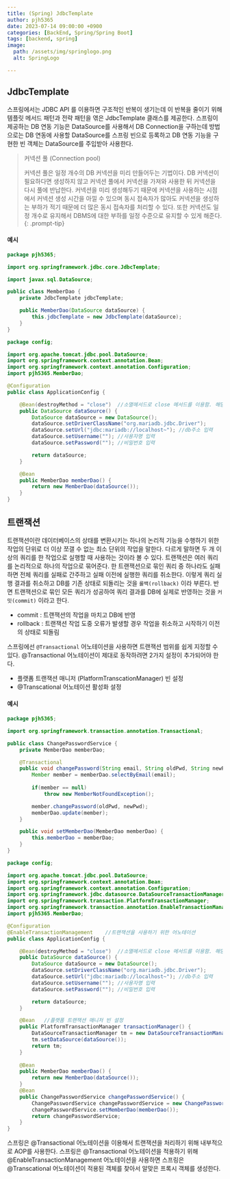 ```yaml
---
title: (Spring) JdbcTemplate
author: pjh5365
date: 2023-07-14 09:00:00 +0900
categories: [BackEnd, Spring/Spring Boot]
tags: [backend, spring]
image:
  path: /assets/img/springlogo.png
  alt: SpringLogo

---
```




## JdbcTemplate

스프링에서는 JDBC API 를 이용하면 구조적인 반복이 생기는데 이 반복을 줄이기 위해 템플릿 메서드 패턴과 전략 패턴을 엮은 JdbcTemplate 클래스를 제공한다. 스프링이 제공하는 DB 연동 기능은 DataSource를 사용해서 DB Connection을 구하는데 방법으로는 DB 연동에 사용할 DataSource를 스프링 빈으로 등록하고 DB 연동 기능을 구현한 빈 객체는 DataSource를 주입받아 사용한다.

> 커넥션 풀 (Connection pool)
>
> 커넥션 풀은 일정 개수의 DB 커넥션을 미리 만들어두는 기법이다. DB 커넥션이 필요하다면 생성하지 않고 커넥션 풀에서 커넥션을 가져와 사용한 뒤 커넥션을 다시 풀에 반납한다. 커넥션을 미리 생성해두기 때문에 커넥션을 사용하는 시점에서 커넥션 생성 시간을 아낄 수 있으며 동시 접속자가 많아도 커넥션을 생성하는 부하가 적기 때문에 더 많은 동시 접속자를 처리할 수 있다. 또한 커넥션도 일정 개수로 유지해서 DBMS에 대한 부하를 일정 수준으로 유지할 수 있게 해준다.
> {: .prompt-tip}

#### 예시

```java
package pjh5365;

import org.springframework.jdbc.core.JdbcTemplate;

import javax.sql.DataSource;

public class MemberDao {
    private JdbcTemplate jdbcTemplate;

    public MemberDao(DataSource dataSource) {
        this.jdbcTemplate = new JdbcTemplate(dataSource);
    }
}
```

```java
package config;

import org.apache.tomcat.jdbc.pool.DataSource;
import org.springframework.context.annotation.Bean;
import org.springframework.context.annotation.Configuration;
import pjh5365.MemberDao;

@Configuration
public class ApplicationConfig {

    @Bean(destroyMethod = "close")  //소멸메서드로 close 메서드를 이용함. 해당 메서드는 커넥션 풀에 보관된 Connection을 닫음
    public DataSource dataSource() {
        DataSource dataSource = new DataSource();
        dataSource.setDriverClassName("org.mariadb.jdbc.Driver");
        dataSource.setUrl("jdbc:mariadb://localhost~");	//db주소 입력
        dataSource.setUsername("");	//사용자명 입력
        dataSource.setPassword("");	//비밀번호 입력

        return dataSource;
    }

    @Bean
    public MemberDao memberDao() {
        return new MemberDao(dataSource());
    }
}

```

## 트랜잭션

트랜잭션이란 데이터베이스의 상태를 변환시키는 하나의 논리적 기능을 수행하기 위한 작업의 단위로 더 이상 쪼갤 수 없는 최소 단위의 작업을 말한다. 다르게 말하면 두 개 이상의 쿼리를 한 작업으로 실행할 때 사용하는 것이라 볼 수 있다. 트랜잭션은 여러 쿼리를 논리적으로 하나의 작업으로 묶어준다. 한 트랜잭션으로 묶인 쿼리 중 하나라도 실패하면 전체 쿼리를 실패로 간주하고 실패 이전에 실행한 쿼리를 취소한다. 이렇게 쿼리 실행 결과를 취소하고 DB를 기존 상태로 되돌리는 것을 `롤백(rollback)` 이라 부른다. 반면 트랜잭션으로 묶인 모든 쿼리가 성공하여 쿼리 결과를 DB에 실제로 반영하는 것을 `커밋(commit)` 이라고 한다.

- commit : 트랜잭션의 작업을 마치고 DB에 반영
- rollback : 트랜잭션 작업 도중 오류가 발생할 경우 작업을 취소하고 시작하기 이전의 상태로 되돌림

스프링에선 `@Transactional` 어노테이션을 사용하면 트랜잭션 범위를 쉽게 지정할 수 있다. @Transactional 어노테이션이 제대로 동작하려면 2가지 설정이 추가되어야 한다.

- 플랫폼 트랜잭션 매니저 (PlatformTranscationManager) 빈 설정
- @Transcational 어노테이션 활성화 설정

#### 예시

```java
package pjh5365;

import org.springframework.transaction.annotation.Transactional;

public class ChangePasswordService {
    private MemberDao memberDao;

    @Transactional
    public void changePassword(String email, String oldPwd, String newPwd) {
        Member member = memberDao.selectByEmail(email);
      
        if(member == null)
            throw new MemberNotFoundException();

        member.changePassword(oldPwd, newPwd);
        memberDao.update(member);
    }

    public void setMemberDao(MemberDao memberDao) {
        this.memberDao = memberDao;
    }
}
```

```java
package config;

import org.apache.tomcat.jdbc.pool.DataSource;
import org.springframework.context.annotation.Bean;
import org.springframework.context.annotation.Configuration;
import org.springframework.jdbc.datasource.DataSourceTransactionManager;
import org.springframework.transaction.PlatformTransactionManager;
import org.springframework.transaction.annotation.EnableTransactionManagement;
import pjh5365.MemberDao;

@Configuration
@EnableTransactionManagement    //트랜잭션을 사용하기 위한 어노테이션
public class ApplicationConfig {

    @Bean(destroyMethod = "close")  //소멸메서드로 close 메서드를 이용함. 해당 메서드는 커넥션 풀에 보관된 Connection을 닫음
    public DataSource dataSource() {
        DataSource dataSource = new DataSource();
        dataSource.setDriverClassName("org.mariadb.jdbc.Driver");
        dataSource.setUrl("jdbc:mariadb://localhost~");	//db주소 입력
        dataSource.setUsername("");	//사용자명 입력
        dataSource.setPassword("");	//비밀번호 입력

        return dataSource;
    }

    @Bean   //플랫폼 트랜잭션 매니저 빈 설정
    public PlatformTransactionManager transactionManager() {
        DataSourceTransactionManager tm = new DataSourceTransactionManager();
        tm.setDataSource(dataSource());
        return tm;
    }
    
    @Bean
    public MemberDao memberDao() {
        return new MemberDao(dataSource());
    }
    @Bean
    public ChangePasswordService changePasswordService() {
        ChangePasswordService changePasswordService = new ChangePasswordService();
        changePasswordService.setMemberDao(memberDao());
        return changePasswordService;
    }
}
```

스프링은 @Transactional 어노테이션을 이용해서 트랜잭션을 처리하기 위해 내부적으로 AOP를 사용한다. 스프링은 @Transactional 어노테이션을 적용하기 위해 @EnableTransactionManagement 어노테이션을 사용하면 스프링은 @Transcational 어노테이션이 적용된 객체를 찾아서 알맞은 프록시 객체를 생성한다.